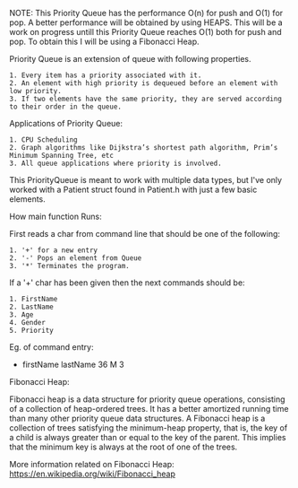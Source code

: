 NOTE: This Priority Queue has the performance O(n) for push and O(1) for pop. A better performance will be obtained by using HEAPS.
	  This will be a work on progress untill this Priority Queue reaches O(1) both for push and pop. To obtain this I will be using 
	  a Fibonacci Heap.


Priority Queue is an extension of queue with following properties.

	1. Every item has a priority associated with it.
	2. An element with high priority is dequeued before an element with low priority.
	3. If two elements have the same priority, they are served according to their order in the queue.

Applications of Priority Queue:

	1. CPU Scheduling
	2. Graph algorithms like Dijkstra’s shortest path algorithm, Prim’s Minimum Spanning Tree, etc
	3. All queue applications where priority is involved.
	
This PriorityQueue is meant to work with multiple data types, but I've only worked with a Patient struct
found in Patient.h with just a few basic elements.

How main function Runs:

First reads a char from command line that should be one of the following:

	1. '+' for a new entry
	2. '-' Pops an element from Queue
	3. '*' Terminates the program.
	
If a '+' char has been given then the next commands should be:

	1. FirstName
	2. LastName
	3. Age
	4. Gender
	5. Priority
	
Eg. of command entry:

+ firstName lastName 36 M 3

Fibonacci Heap:

Fibonacci heap is a data structure for priority queue operations, consisting of a collection of heap-ordered trees. It has a better amortized running time than many other priority queue data structures. A Fibonacci heap is a collection of trees satisfying the minimum-heap property, that is, the key of a child is always greater than or equal to the key of the parent. This implies that the minimum key is always at the root of one of the trees.

More information related on Fibonacci Heap: https://en.wikipedia.org/wiki/Fibonacci_heap


